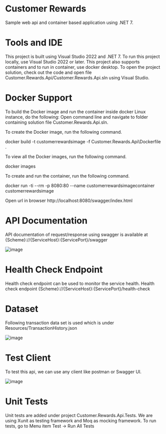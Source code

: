 # Customer Rewards
Sample web api and container based application using .NET 7.


# Tools and IDE
This project is built using Visual Studio 2022 and .NET 7. To run this project locally, use Visual Studio 2022 or later. This project also supports containers and to run in container, use docker desktop. To open the project solution, check out the code and open file Customer.Rewards.Api/Customer.Rewards.Api.sln using Visual Studio.


# Docker Support

To build the Docker image and run the container inside docker Linux instance, do the following:
Open command line and navigate to folder containing solution file Customer.Rewards.Api.sln.

To create the Docker image, run the following command.

docker build -t customerrewardsimage -f Customer.Rewards.Api\Dockerfile .

To view all the Docker images, run the following command.

docker images

To create and run the container, run the following command.

docker run -ti --rm -p 8080:80 --name customerrewardsimagecontainer customerrewardsimage

Open url in browser http://localhost:8080/swagger/index.html 


# API Documentation
API documentation of request/response using swagger is available at {Scheme}://{ServiceHost}:{ServicePort}/swagger

![image](https://user-images.githubusercontent.com/20542279/223698915-10b1a9b8-3707-4962-9261-cd9d2af70ed5.png)


# Health Check Endpoint
Health check endpoint can be used to monitor the service health. Health check endpoint {Scheme}://{ServiceHost}:{ServicePort}/health-check 


# Dataset 
Following transaction data set is used which is under Resources/TransactionHistory.json

![image](https://user-images.githubusercontent.com/20542279/223702803-21ccbff2-03c7-4431-9cfb-a0ca9bbc4808.png)


# Test Client
 To test this api, we can use any client like postman or Swagger UI. 
 
![image](https://user-images.githubusercontent.com/20542279/223704391-95044aeb-26a0-43a8-b381-2ecf64527352.png)


# Unit Tests
Unit tests are added under project Customer.Rewards.Api.Tests. We are using Xunit as testing framework and Moq as mocking framework. 
To run tests, go to Menu item Test -> Run All Tests




